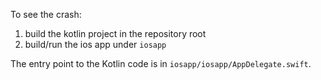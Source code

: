 To see the crash:

1. build the kotlin project in the repository root
2. build/run the ios app under `iosapp`

The entry point to the Kotlin code is in `iosapp/iosapp/AppDelegate.swift`.
